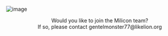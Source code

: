 ![image](https://github.com/miIlicon/.github/assets/19422885/bee623b7-0ce8-4423-966e-6b407e63dd4f)

<div align="center">
<p>Would you like to join the Milicon team? <br/>If so, please contact gentelmonster77@likelion.org</p>
</div>
